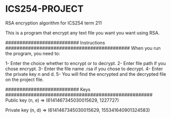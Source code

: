 # ICS254-PROJECT
RSA encryption algorithm for ICS254 term 211

This is a program that encrypt any text file you want you want using RSA.

########################## Instructions ############################################
When you run the program, you need to:

1-	Enter the choice whether to encrypt or to decrypt.
2- 	Enter file path if you chose encrypt.
3-	Enter the file name .rsa if you chose to decrypt.
4-	Enter the private key n and d.
5-	You will find the encrypted and the decrypted file on the project file.


########################## Keys ####################################################
Public key (n, e) => (6141467345030015629, 1227727)

Private key (n, d) => (6141467345030015629, 155341640901324583)
